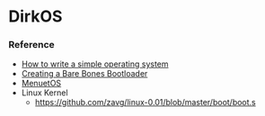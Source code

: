 DirkOS
=============
### Reference
- [How to write a simple operating system](http://mikeos.sourceforge.net/write-your-own-os.html)
- [Creating a Bare Bones Bootloader](https://www.reinterpretcast.com/creating-a-bare-bones-bootloader)
- [MenuetOS](http://menuetos.net/)
- Linux Kernel
  - https://github.com/zavg/linux-0.01/blob/master/boot/boot.s
 
